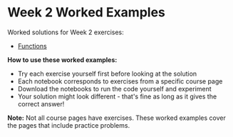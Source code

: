 # Week 2 Worked Examples

Worked solutions for Week 2 exercises:

- [Functions](week_1_functions.ipynb)

**How to use these worked examples:**
- Try each exercise yourself first before looking at the solution
- Each notebook corresponds to exercises from a specific course page
- Download the notebooks to run the code yourself and experiment
- Your solution might look different - that's fine as long as it gives the correct answer!

**Note:** Not all course pages have exercises. These worked examples cover the pages that include practice problems.
